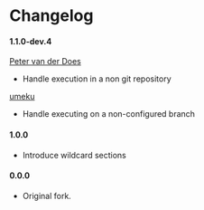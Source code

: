 [petervanderdoes]: https://github.com/petervanderdoes "Peter van der Does on github"
[umeku]: https://github.com/umeku

# Changelog

#### 1.1.0-dev.4
[Peter van der Does][petervanderdoes]
* Handle execution in a non git repository

[umeku][umeku]
* Handle executing on a non-configured branch

#### 1.0.0
* Introduce wildcard sections

#### 0.0.0
* Original fork.